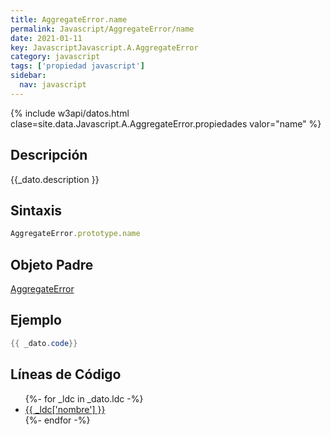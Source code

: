 ```yaml
---
title: AggregateError.name
permalink: Javascript/AggregateError/name
date: 2021-01-11
key: JavascriptJavascript.A.AggregateError
category: javascript
tags: ['propiedad javascript']
sidebar: 
  nav: javascript
---
```


{% include w3api/datos.html clase=site.data.Javascript.A.AggregateError.propiedades valor="name" %}

## Descripción
{{_dato.description }}

## Sintaxis
~~~javascript
AggregateError.prototype.name
~~~

## Objeto Padre
[AggregateError](/Javascript/AggregateError/)

## Ejemplo
~~~java
{{ _dato.code}}
~~~

## Líneas de Código
<ul>
{%- for _ldc in _dato.ldc -%}
   <li>
       <a href="{{_ldc['url'] }}">{{ _ldc['nombre'] }}</a>
   </li>
{%- endfor -%}
</ul>
